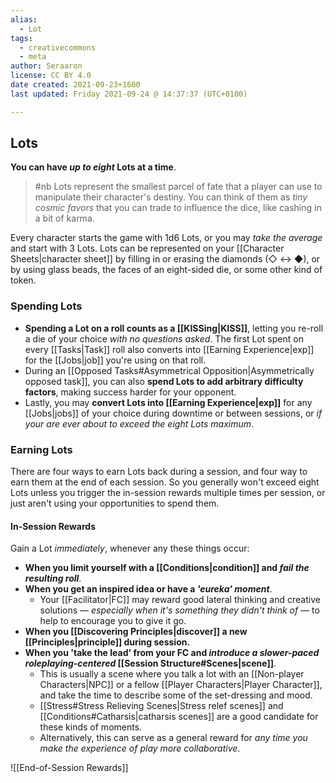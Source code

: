 ```yaml
---
alias:
  - Lot
tags:
  - creativecommons
  - meta
author: Seraaron
license: CC BY 4.0
date created: 2021-09-23+1600
last updated: Friday 2021-09-24 @ 14:37:37 (UTC+0100)

---
```


## Lots

**You can have _up to eight_ Lots at a time**.

> #nb
> Lots represent the smallest parcel of fate that a player can use to manipulate their character's destiny. You can think of them as _tiny cosmic favors_ that you can trade to influence the dice, like cashing in a bit of karma.

Every character starts the game with 1d6 Lots, or you may _take the average_ and start with 3 Lots. Lots can be represented on your [[Character Sheets|character sheet]] by filling in or erasing the diamonds (◇ ↔ ◆), or by using glass beads, the faces of an eight-sided die, or some other kind of token.

### Spending Lots

-   **Spending a Lot on a roll counts as a [[KISSing|KISS]]**, letting you re-roll a die of your choice _with no questions asked_. The first Lot spent on every [[Tasks|Task]] roll also converts into [[Earning Experience|exp]] for the [[Jobs|job]] you're using on that roll. 
-   During an [[Opposed Tasks#Asymmetrical Opposition|Asymmetrically opposed task]], you can also **spend Lots to add arbitrary difficulty factors**, making success harder for your opponent.
-   Lastly, you may **convert Lots into [[Earning Experience|exp]]** for any [[Jobs|jobs]] of your choice during downtime or between sessions, or *if your are ever about to exceed the eight Lots maximum*.

### Earning Lots

There are four ways to earn Lots back during a session, and four way to earn them at the end of each session. So you generally won't exceed eight Lots unless you trigger the in-session rewards multiple times per session, or just aren't using your opportunities to spend them.

#### In-Session Rewards

Gain a Lot *immediately*, whenever any these things occur:

-   **When you limit yourself with a [[Conditions|condition]] and _fail the resulting roll_**.
-   **When you get an inspired idea or have a _'eureka' moment_**.
	-   Your [[Facilitator|FC]] may reward good lateral thinking and creative solutions — *especially when it's something they didn't think of* — to help to encourage you to give it go.
-   **When you [[Discovering Principles|discover]] a new [[Principles|principle]] during session.**
-   **When you 'take the lead' from your FC and _introduce a slower-paced roleplaying-centered_ [[Session Structure#Scenes|scene]]**.
	-   This is usually a scene where you talk a lot with an [[Non-player Characters|NPC]] or a fellow [[Player Characters|Player Character]], and take the time to describe some of the set-dressing and mood.
	-   [[Stress#Stress Relieving Scenes|Stress relef scenes]] and [[Conditions#Catharsis|catharsis scenes]] are a good candidate for these kinds of moments.
	-   Alternatively, this can serve as a general reward for _any time you make the experience of play more collaborative_.

![[End-of-Session Rewards]]